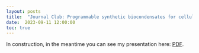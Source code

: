 ```yaml
---
layout: posts
title:  "Journal Club: Programmable synthetic biocondensates for cellular control"
date:  2023-09-11 12:00:00
toc: true
---
```


In construction, in the meantime you can see my presentation here: <a href="https://doi.org/10.1038/s41589-022-01252-8">PDF</a>.